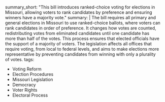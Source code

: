 summary_short: "This bill introduces ranked-choice voting for elections in Missouri, allowing voters to rank candidates by preference and ensuring winners have a majority vote."
summary: |
  The bill requires all primary and general elections in Missouri to use ranked-choice ballots, where voters can rank candidates in order of preference. It changes how votes are counted, redistributing votes from eliminated candidates until one candidate has more than half of the votes. This process ensures that elected officials have the support of a majority of voters. The legislation affects all offices that require voting, from local to federal levels, and aims to make elections more representative by preventing candidates from winning with only a plurality of votes.
tags:
  - Voting Reform
  - Election Procedures
  - Missouri Legislation
  - Democracy
  - Voter Rights
  - Electoral Process
